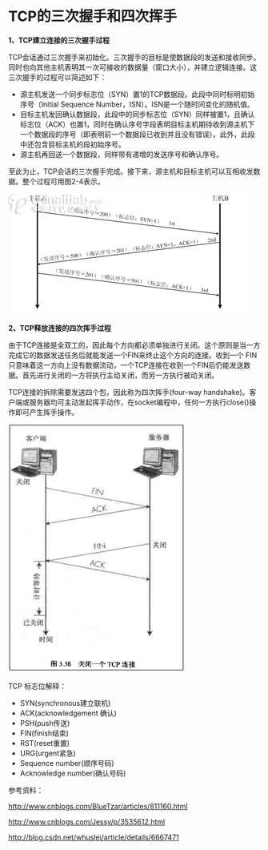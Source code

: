 # TCP的三次握手和四次挥手

**1、TCP建立连接的三次握手过程**

TCP会话通过三次握手来初始化。三次握手的目标是使数据段的发送和接收同步。同时也向其他主机表明其一次可接收的数据量（窗口大小），并建立逻辑连接。这三次握手的过程可以简述如下：

* 源主机发送一个同步标志位（SYN）置1的TCP数据段。此段中同时标明初始序号（Initial Sequence Number，ISN）。ISN是一个随时间变化的随机值。
* 目标主机发回确认数据段，此段中的同步标志位（SYN）同样被置1，且确认标志位（ACK）也置1，同时在确认序号字段表明目标主机期待收到源主机下一个数据段的序号（即表明前一个数据段已收到并且没有错误）。此外，此段中还包含目标主机的段初始序号。
* 源主机再回送一个数据段，同样带有递增的发送序号和确认序号。

至此为止，TCP会话的三次握手完成。接下来，源主机和目标主机可以互相收发数据。整个过程可用图2-4表示。


![TCP的三次握手](/img/Tcp3.jpg)

**2、TCP释放连接的四次挥手过程**

由于TCP连接是全双工的，因此每个方向都必须单独进行关闭。这个原则是当一方完成它的数据发送任务后就能发送一个FIN来终止这个方向的连接。收到一个 FIN只意味着这一方向上没有数据流动，一个TCP连接在收到一个FIN后仍能发送数据。首先进行关闭的一方将执行主动关闭，而另一方执行被动关闭。

TCP连接的拆除需要发送四个包，因此称为四次挥手(four-way handshake)。客户端或服务器均可主动发起挥手动作，在socket编程中，任何一方执行close()操作即可产生挥手操作。

![TCP的四次挥手](/img/Tcpbye4.png)

TCP 标志位解释：

* SYN(synchronous建立联机)
* ACK(acknowledgement 确认)
* PSH(push传送)
* FIN(finish结束)
* RST(reset重置)
* URG(urgent紧急)
* Sequence number(顺序号码)
* Acknowledge number(确认号码)

参考资料：

http://www.cnblogs.com/BlueTzar/articles/811160.html

http://www.cnblogs.com/Jessy/p/3535612.html

http://blog.csdn.net/whuslei/article/details/6667471